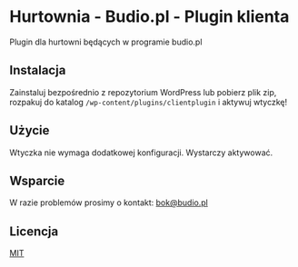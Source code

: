 # Hurtownia - Budio.pl - Plugin klienta

Plugin dla hurtowni będących w programie budio.pl

## Instalacja

Zainstaluj bezpośrednio z repozytorium WordPress lub pobierz plik zip, rozpakuj do katalog `/wp-content/plugins/clientplugin` i aktywuj wtyczkę!

## Użycie

Wtyczka nie wymaga dodatkowej konfiguracji. Wystarczy aktywować.

## Wsparcie

W razie problemów prosimy o kontakt: bok@budio.pl

## Licencja
[MIT](https://choosealicense.com/licenses/mit/)
